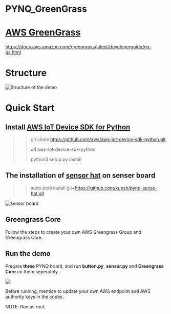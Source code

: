 # PYNQ_GreenGrass

# [AWS GreenGrass](<https://aws.amazon.com/greengrass/>)

<https://docs.aws.amazon.com/greengrass/latest/developerguide/gg-gs.html>

# Structure

![Structure of the demo](https://github.com/xupsh/PYNQ_GreenGrass/blob/master/image/AWS%20Greengrass%20DEMO%20structure.png)

# Quick Start

## Install [AWS IoT Device SDK for Python](<https://github.com/aws/aws-iot-device-sdk-python>)

> > git clone https://github.com/aws/aws-iot-device-sdk-python.git
> >
> > cd aws-iot-device-sdk-python
> >
> > python3 setup.py install

## The installation of [sensor hat](<https://github.com/xupsh/pynq-sense-hat>) on **senser** board 

> > sudo pip3 install git+https://github.com/xupsh/pynq-sense-hat.git

![sensor board](https://github.com/xupsh/PYNQ_GreenGrass/blob/master/image/sensor_board.jpeg)

## Greengrass Core

Follow the steps to create your own AWS Greengrass Group and Greengrass Core.

## Run the demo

Prepare **three** PYNQ board, and run **button.py**, **sensor.py** and **Greengrass Core** on them seperately.

![](https://github.com/xupsh/PYNQ_GreenGrass/blob/master/image/DEMO.png)

Before running, mention to update your own AWS endpoint and AWS authority keys in the codes.

NOTE: Run as root.